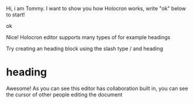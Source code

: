 Hi, i am Tommy. I want to show you how Holocron works, write "ok" below to start!

ok

Nice! Holocron editor supports many types of for example headings

Try creating an heading block using the slash type / and heading

# heading

Awesome! As you can see this editor has collaboration built in, you can see the cursor of other people editing the document